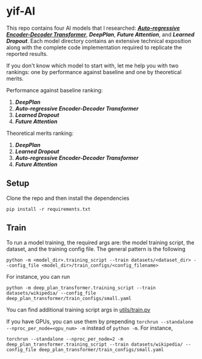 # yif-AI

This repo contains four AI models that I researched: [***Auto-regressive Encoder-Decoder Transformer***](autoregressive_encoder_decoder_transformer/), ***DeepPlan***, ***Future Attention***, and ***Learned Dropout***. Each model directory contains an extensive technical exposition along with the complete code implementation required to replicate the reported results.

If you don't know which model to start with, let me help you with two rankings: one by performance against baseline and one by theoretical merits.

Performance against baseline ranking:
1. ***DeepPlan***
2. ***Auto-regressive Encoder-Decoder Transformer***
3. ***Learned Dropout***
4. ***Future Attention***

Theoretical merits ranking:
1. ***DeepPlan***
2. ***Learned Dropout***
3. ***Auto-regressive Encoder-Decoder Transformer***
4. ***Future Attention***

## Setup

Clone the repo and then install the dependencies

```
pip install -r requirements.txt
```

## Train

To run a model training, the required args are: the model training script, the dataset, and the training config file. The general pattern is the following

```
python -m <model_dir>.training_script --train datasets/<dataset_dir> --config_file <model_dir>/train_configs/<config_filename>
```

For instance, you can run

```
python -m deep_plan_transformer.training_script --train datasets/wikipedia/ --config_file deep_plan_transformer/train_configs/small.yaml
```

You can find additional training script args in [utils/train.py](utils/train.py)

If you have GPUs, you can use them by prepending `torchrun --standalone --nproc_per_node=<gpu_num> -m` instead of `python -m`. For instance,

```
torchrun --standalone --nproc_per_node=2 -m deep_plan_transformer.training_script --train datasets/wikipedia/ --config_file deep_plan_transformer/train_configs/small.yaml
```
